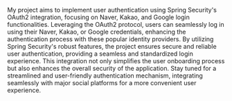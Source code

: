 My project aims to implement user authentication using Spring Security's OAuth2 integration, focusing on Naver, Kakao, and Google login functionalities. Leveraging the OAuth2 protocol, users can seamlessly log in using their Naver, Kakao, or Google credentials, enhancing the authentication process with these popular identity providers. By utilizing Spring Security's robust features, the project ensures secure and reliable user authentication, providing a seamless and standardized login experience. This integration not only simplifies the user onboarding process but also enhances the overall security of the application. Stay tuned for a streamlined and user-friendly authentication mechanism, integrating seamlessly with major social platforms for a more convenient user experience.
